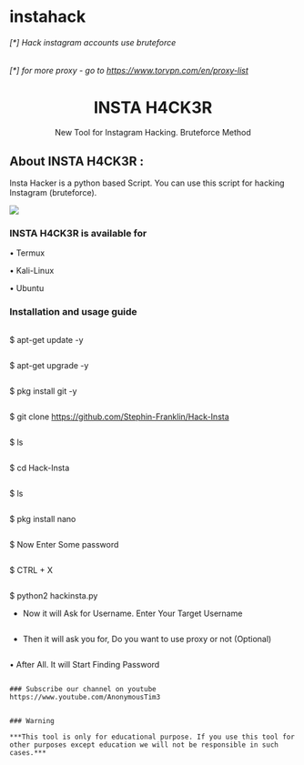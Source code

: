 # instahack


###### [*] Hack instagram accounts use bruteforce
###### [*] for more proxy - go to https://www.torvpn.com/en/proxy-list




<h1 align="center">INSTA H4CK3R </h1>
<p align="center">
      New Tool for Instagram Hacking. Bruteforce Method
</p>

## About INSTA H4CK3R :‌‌ 

Insta Hacker is a python based Script. You can use this script for hacking Instagram (bruteforce). 

![](https://github.com/Stephin-Franklin/Hack-Insta/blob/master/Screenshot_20191207-024415.png)

### INSTA H4CK3R is available for

• Termux

• Kali-Linux

• Ubuntu 

### Installation and usage guide
```
```
$ apt-get update -y
```
```
$ apt-get upgrade -y
```
```
$ pkg install git -y
```
```
$ git clone https://github.com/Stephin-Franklin/Hack-Insta
```
```
$ ls
```
```
$ cd Hack-Insta
```
```
$ ls
```
```
$ pkg install nano
```
```
$ Now Enter Some password 
```
```
$ CTRL + X
```
```
$ python2 hackinsta.py

* Now it will Ask for Username. Enter Your Target Username
```
```
* Then it will ask you for, Do you want to use proxy or not (Optional)
```
```
• After All. It will Start Finding Password 
```

### Subscribe our channel on youtube
https://www.youtube.com/AnonymousTim3


### Warning

***This tool is only for educational purpose. If you use this tool for other purposes except education we will not be responsible in such cases.***
